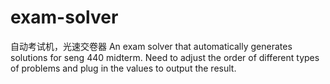 # exam-solver
自动考试机，光速交卷器
An exam solver that automatically generates solutions for seng 440 midterm.
Need to adjust the order of different types of problems and plug in the values to output the result.
